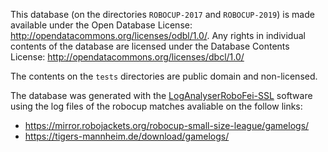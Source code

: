 This database (on the directories `ROBOCUP-2017` and `ROBOCUP-2019`) is made available under the Open Database License: http://opendatacommons.org/licenses/odbl/1.0/. Any rights in individual contents of the database are licensed under the Database Contents License: http://opendatacommons.org/licenses/dbcl/1.0/

The contents on the `tests` directories are public domain and non-licensed.

The database was generated with the [LogAnalyserRoboFei-SSL](https://gitlab.com/robofei/ssl/LogAnalyserRoboFei-SSL) software using the log files of the robocup matches avaliable on the follow links:
* https://mirror.robojackets.org/robocup-small-size-league/gamelogs/
* https://tigers-mannheim.de/download/gamelogs/
